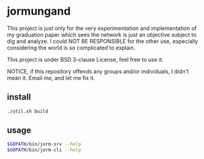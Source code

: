# jormungand

This project is just only for the very experimentation and implementation of my graduation paper which sees the network is just an objective subject to dig and analyze. I could NOT BE RESPONSIBLE for the other use, especially considering the world is so complicated to explain.

This project is under BSD 3-clause License, feel free to use it.

NOTICE, if this repository offends any groups and/or individuals, I didn't mean it. Email me, and let me fix it.

## install

```bash
./util.sh build
```

## usage

```bash
$GOPATH/bin/jorm-srv --help
$GOPATH/bin/jorm-cli --help
```
